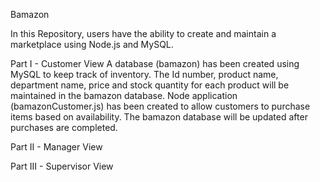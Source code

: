 Bamazon

In this Repository, users have the ability to create and maintain a marketplace using Node.js and MySQL.

Part I - Customer View
A database (bamazon) has been created using MySQL to keep track of inventory.  The Id number, product name, department name, price and stock quantity for each product will be maintained in the bamazon database.  Node application (bamazonCustomer.js) has been created to allow customers to purchase items based on availability.  The bamazon database will be updated after purchases are completed.

Part II - Manager View

Part III - Supervisor View
